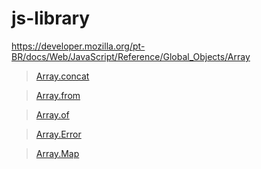 # js-library
https://developer.mozilla.org/pt-BR/docs/Web/JavaScript/Reference/Global_Objects/Array


> [Array.concat](js/Array.concat.js)

> [Array.from  ](js/Array.from.js)

> [Array.of    ](js/Array.of.js)

> [Array.Error ](js/Error.js)

> [Array.Map   ](js/Map.js)
